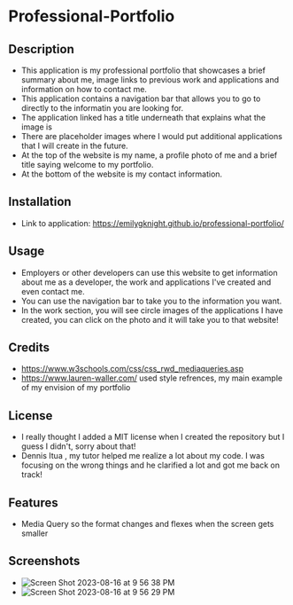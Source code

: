 # Professional-Portfolio

## Description
- This application is my professional portfolio that showcases a brief summary about me, image links to previous work and applications and information on how to contact me.
- This application contains a navigation bar that allows you to go to directly to the informatin you are looking for.
- The application linked has a title underneath that explains what the image is
- There are placeholder images where I would put additional applications that I will create in the future.
- At the top of the website is my name, a profile photo of me and a brief title saying welcome to my portfolio.
- At the bottom of the website is my contact information.

## Installation

- Link to application: https://emilygknight.github.io/professional-portfolio/

## Usage 

- Employers or other developers can use this website to get information about me as a developer, the work and applications I've created and even contact me.
- You can use the navigation bar to take you to the information you want.
- In the work section, you will see circle images of the applications I have created, you can click on the photo and it will take you to that website!

## Credits

- https://www.w3schools.com/css/css_rwd_mediaqueries.asp 
- https://www.lauren-waller.com/ used style refrences, my main example of my envision of my portfolio


## License 

- I really thought I added a MIT license when I created the repository but I guess I didn't, sorry about that! 
- Dennis Itua , my tutor helped me realize a lot about my code. I was focusing on the wrong things and he clarified a lot and got me back on track!

## Features 

- Media Query so the format changes and flexes when the screen gets smaller 

## Screenshots

- ![Screen Shot 2023-08-16 at 9 56 38 PM](https://github.com/emilygknight/professional-portfolio/assets/138501781/8942bd43-086e-46ee-ab5e-62aeadd7b776)
- ![Screen Shot 2023-08-16 at 9 56 29 PM](https://github.com/emilygknight/professional-portfolio/assets/138501781/22332b6c-6c40-421a-a57a-4c51fabd436f)


